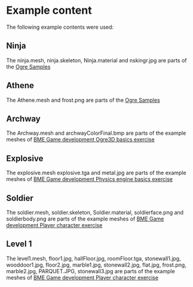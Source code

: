 # Example content

The following example contents were used:

## Ninja

The ninja.mesh, ninja.skeleton, Ninja.material and nskingr.jpg are parts of the [Ogre Samples](https://github.com/OGRECave/ogre/tree/master/Samples/Media)

## Athene

The Athene.mesh and frost.png are parts of the [Ogre Samples](https://github.com/OGRECave/ogre/tree/master/Samples/Media)

## Archway

The Archway.mesh and archwayColorFinal.bmp are parts of the example meshes of [BME Game development Ogre3D basics exercise](http://cg.iit.bme.hu/portal/oktatott-targyak/jatekfejlesztes/ogre3d-alapok)

## Explosive

The explosive.mesh explosive.tga and metal.jpg are parts of the example meshes of [BME Game development Physics engine basics exercise](http://cg.iit.bme.hu/portal/oktatott-targyak/jatekfejlesztes/fizikai-engine-alapok)

## Soldier

The soldier.mesh, soldier.skeleton, Soldier.material, soldierface.png and soldierbody.png are parts of the example meshes of [BME Game development Player character exercise](http://cg.iit.bme.hu/portal/oktatott-targyak/jatekfejlesztes/jatek-karakter)

## Level 1

The level1.mesh, floor1.jpg, hallFloor.jpg, roomFloor.tga, stonewall1.jpg, wooddoor1.jpg, floor2.jpg, marble1.jpg, stonewall2.jpg,
flat.jpg, frost.png, marble2.jpg, PARQUET.JPG, stonewall3.jpg are parts of the example meshes of [BME Game development Player character exercise](http://cg.iit.bme.hu/portal/oktatott-targyak/jatekfejlesztes/jatek-karakter)
